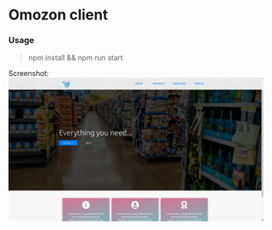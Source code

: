 # Omozon client

### Usage

> npm install && npm run start

Screenshot:
![alt text](https://github.com/nguyenhaminhtuan/Omozon-e-commerce/blob/8f3e1cc2aeb0e8a47453b9a4c5a5bc1717812b8a/client/src/assets/image/Screenshot%20from%202019-08-22%2023-56-25.png "Home Page")
